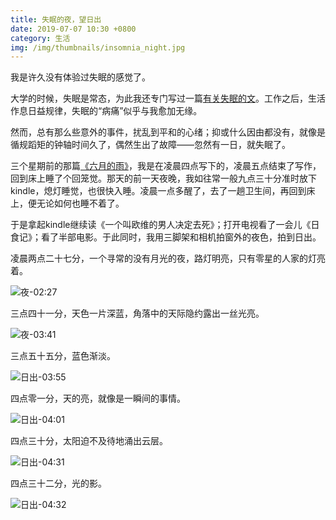 ```yaml
---
title: 失眠的夜，望日出
date: 2019-07-07 10:30 +0800
category: 生活
img: /img/thumbnails/insomnia_night.jpg
---
```


我是许久没有体验过失眠的感觉了。

大学的时候，失眠是常态，为此我还专门写过一篇[有关失眠的文](/leaf/insomnia)。工作之后，生活作息日益规律，失眠的“病痛”似乎与我愈加无缘。

然而，总有那么些意外的事件，扰乱到平和的心绪；抑或什么因由都没有，就像是循规蹈矩的钟轴时间久了，偶然生出了故障——忽然有一日，就失眠了。

三个星期前的那篇[《六月的雨》](/blog/rain-in-june)，我是在凌晨四点写下的，凌晨五点结束了写作，回到床上睡了个回笼觉。那天的前一天夜晚，我如往常一般九点三十分准时放下kindle，熄灯睡觉，也很快入睡。凌晨一点多醒了，去了一趟卫生间，再回到床上，便无论如何也睡不着了。

于是拿起kindle继续读《一个叫欧维的男人决定去死》；打开电视看了一会儿《日食记》；看了半部电影。于此同时，我用三脚架和相机拍窗外的夜色，拍到日出。

凌晨两点二十七分，一个寻常的没有月光的夜，路灯明亮，只有零星的人家的灯亮着。

![夜-02:27](/img/insomnia_night/1.jpg)

三点四十一分，天色一片深蓝，角落中的天际隐约露出一丝光亮。

![夜-03:41](/img/insomnia_night/2.jpg)

三点五十五分，蓝色渐淡。

![日出-03:55](/img/insomnia_night/3.jpg)

四点零一分，天的亮，就像是一瞬间的事情。

![日出-04:01](/img/insomnia_night/4.jpg)

四点三十分，太阳迫不及待地涌出云层。

![日出-04:31](/img/insomnia_night/5.jpg)

四点三十二分，光的影。

![日出-04:32](/img/insomnia_night/6.jpg)
